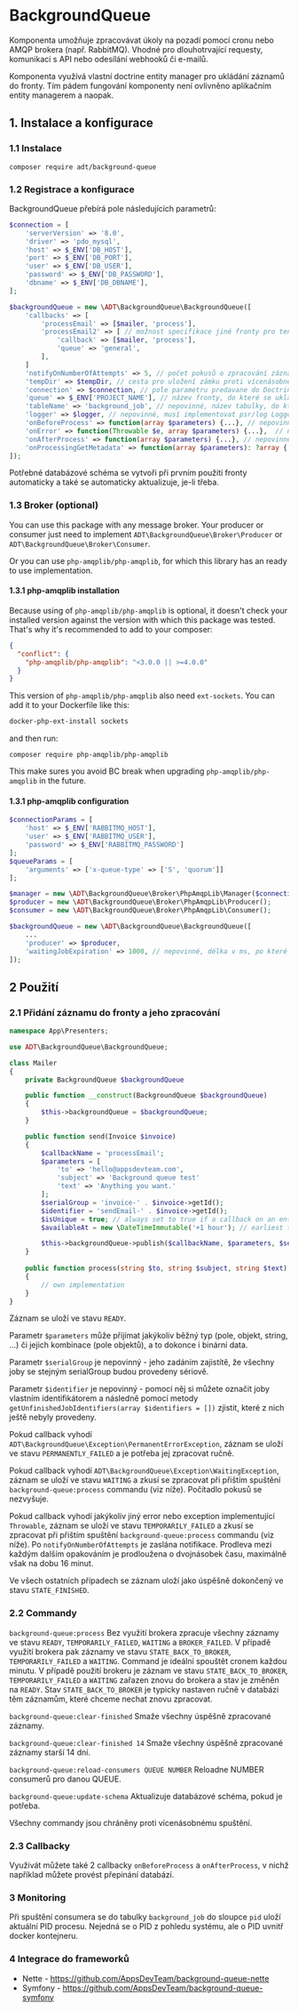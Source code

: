 # BackgroundQueue

Komponenta umožňuje zpracovávat úkoly na pozadí pomocí cronu nebo AMQP brokera (např. RabbitMQ). Vhodné pro dlouhotrvající requesty, komunikaci s API nebo odesílání webhooků či e-mailů.

Komponenta využívá vlastní doctrine entity manager pro ukládání záznamů do fronty. Tím pádem fungování komponenty není ovlivněno aplikačním entity managerem a naopak.

## 1. Instalace a konfigurace

### 1.1 Instalace

```
composer require adt/background-queue
```

### 1.2 Registrace a konfigurace

BackgroundQueue přebírá pole následujících parametrů:

```php
$connection = [
	'serverVersion' => '8.0',
	'driver' => 'pdo_mysql',
	'host' => $_ENV['DB_HOST'],
	'port' => $_ENV['DB_PORT'],
	'user' => $_ENV['DB_USER'],
	'password' => $_ENV['DB_PASSWORD'],
	'dbname' => $_ENV['DB_DBNAME'],
];

$backgroundQueue = new \ADT\BackgroundQueue\BackgroundQueue([
	'callbacks' => [
		'processEmail' => [$mailer, 'process'],
		'processEmail2' => [ // možnost specifikace jiné fronty pro tento callback
			'callback' => [$mailer, 'process'],
			'queue' => 'general',
		],
	]
	'notifyOnNumberOfAttempts' => 5, // počet pokusů o zpracování záznamu před zalogováním
	'tempDir' => $tempDir, // cesta pro uložení zámku proti vícenásobnému spuštění commandu
	'connection' => $connection, // pole parametru predavane do Doctrine\Dbal\Connection nebo DSN
	'queue' => $_ENV['PROJECT_NAME'], // název fronty, do které se ukládají a ze které se vybírají záznamy
	'tableName' => 'background_job', // nepovinné, název tabulky, do které se budou ukládat jednotlivé joby
	'logger' => $logger, // nepovinné, musí implementovat psr/log LoggerInterface
	'onBeforeProcess' => function(array $parameters) {...}, // nepovinné
	'onError' => function(Throwable $e, array $parameters) {...},  // nepovinné
	'onAfterProcess' => function(array $parameters) {...}, // nepovinné
	'onProcessingGetMetadata' => function(array $parameters): ?array {...}, // nepovinné
]);
```

Potřebné databázové schéma se vytvoři při prvním použití fronty automaticky a také se automaticky aktualizuje, je-li třeba.

### 1.3 Broker (optional)

You can use this package with any message broker. Your producer or consumer just need to implement `ADT\BackgroundQueue\Broker\Producer` or `ADT\BackgroundQueue\Broker\Consumer`. 

Or you can use `php-amqplib/php-amqplib`, for which this library has an ready to use implementation.

#### 1.3.1 php-amqplib installation

Because using of `php-amqplib/php-amqplib` is optional, it doesn't check your installed version against the version with which this package was tested. That's why it's recommended to add to your composer:

```json
{
  "conflict": {
    "php-amqplib/php-amqplib": "<3.0.0 || >=4.0.0"
  }
}
```

This version of `php-amqplib/php-amqplib` also need `ext-sockets`. You can add it to your Dockerfile like this:

```Dockerfile
docker-php-ext-install sockets
```

and then run:

```
composer require php-amqplib/php-amqplib
```

This make sures you avoid BC break when upgrading `php-amqplib/php-amqplib` in the future.


#### 1.3.1 php-amqplib configuration

```php
$connectionParams = [
    'host' => $_ENV['RABBITMQ_HOST'],
    'user' => $_ENV['RABBITMQ_USER'],
    'password' => $_ENV['RABBITMQ_PASSWORD']
];
$queueParams = [
    'arguments' => ['x-queue-type' => ['S', 'quorum']]
];

$manager = new \ADT\BackgroundQueue\Broker\PhpAmqpLib\Manager($connectionParams, $queueParams);
$producer = new \ADT\BackgroundQueue\Broker\PhpAmqpLib\Producer();
$consumer = new \ADT\BackgroundQueue\Broker\PhpAmqpLib\Consumer();

$backgroundQueue = new \ADT\BackgroundQueue\BackgroundQueue([
	...
	'producer' => $producer,
	'waitingJobExpiration' => 1000, // nepovinné, délka v ms, po které se job pokusí znovu provést, když čeká na dokončení předchozího
]);
```


## 2 Použití

### 2.1 Přidání záznamu do fronty a jeho zpracování

```php
namespace App\Presenters;

use ADT\BackgroundQueue\BackgroundQueue;

class Mailer
{
    private BackgroundQueue $backgroundQueue

    public function __construct(BackgroundQueue $backgroundQueue)
    {
        $this->backgroundQueue = $backgroundQueue;
    }

	public function send(Invoice $invoice) 
	{
		$callbackName = 'processEmail';
		$parameters = [
			'to' => 'hello@appsdevteam.com',
			'subject' => 'Background queue test'
			'text' => 'Anything you want.'
		];
		$serialGroup = 'invoice-' . $invoice->getId();
		$identifier = 'sendEmail-' . $invoice->getId();
		$isUnique = true; // always set to true if a callback on an entity should be performed only once, regardless of how it can happen that it is added to your queue twice
		$availableAt = new \DateTimeImmutable('+1 hour'); // earliest time when the record should be processed

		$this->backgroundQueue->publish($callbackName, $parameters, $serialGroup, $identifier, $isUnique, $availableAt);
	}
	
	public function process(string $to, string $subject, string $text) 
	{
	    // own implementation
	}
}
```

Záznam se uloží ve stavu `READY`.

Parametr `$parameters` může přijímat jakýkoliv běžný typ (pole, objekt, string, ...) či jejich kombinace (pole objektů), a to dokonce i binární data.

Parametr `$serialGroup` je nepovinný - jeho zadáním zajistítě, že všechny joby se stejným serialGroup budou provedeny sériově.

Parametr `$identifier` je nepovinný - pomocí něj si můžete označit joby vlastním identifikátorem a následně pomocí metody `getUnfinishedJobIdentifiers(array $identifiers = [])` zjistit, které z nich ještě nebyly provedeny.

Pokud callback vyhodí `ADT\BackgroundQueue\Exception\PermanentErrorException`, záznam se uloží ve stavu `PERMANENTLY_FAILED` a je potřeba jej zpracovat ručně.

Pokud callback vyhodí `ADT\BackgroundQueue\Exception\WaitingException`, záznam se uloží ve stavu `WAITING` a zkusí se zpracovat při přištím spuštění `background-queue:process` commandu (viz níže). Počítadlo pokusů se nezvyšuje.

Pokud callback vyhodí jakýkoliv jiný error nebo exception implementující `Throwable`, záznam se uloží ve stavu `TEMPORARILY_FAILED` a zkusí se zpracovat při přištím spuštění `background-queue:process` commandu (viz níže). Po `notifyOnNumberOfAttempts` je zaslána notifikace. Prodleva mezi každým dalším opakováním je prodloužena o dvojnásobek času, maximálně však na dobu 16 minut.

Ve všech ostatních případech se záznam uloží jako úspěšně dokončený ve stavu `STATE_FINISHED`.

### 2.2 Commandy

`background-queue:process` Bez využití brokera zpracuje všechny záznamy ve stavu `READY`, `TEMPORARILY_FAILED`, `WAITING` a `BROKER_FAILED`. V případě využití brokera pak záznamy ve stavu `STATE_BACK_TO_BROKER`, `TEMPORARILY_FAILED` a `WAITING`. Command je ideální spouštět cronem každou minutu. V případě použití brokeru je záznam ve stavu `STATE_BACK_TO_BROKER`, `TEMPORARILY_FAILED` a `WAITING` zařazen znovu do brokera a stav je změněn na `READY`. Stav `STATE_BACK_TO_BROKER` je typicky nastaven ručně v databázi těm záznamům, které chceme nechat znovu zpracovat.

`background-queue:clear-finished` Smaže všechny úspěšně zpracované záznamy.

`background-queue:clear-finished 14` Smaže všechny úspěšně zpracované záznamy starší 14 dní.

`background-queue:reload-consumers QUEUE NUMBER` Reloadne NUMBER consumerů pro danou QUEUE.

`background-queue:update-schema` Aktualizuje databázové schéma, pokud je potřeba.

Všechny commandy jsou chráněny proti vícenásobnému spuštění.

### 2.3 Callbacky

Využivát můžete také 2 callbacky `onBeforeProcess` a `onAfterProcess`, v nichž například můžete provést přepinání databází.

### 3 Monitoring

Při spuštění consumera se do tabulky `background_job` do sloupce `pid` uloží aktuální PID procesu. Nejedná se o PID z pohledu systému, ale o PID uvnitř docker kontejneru.

### 4 Integrace do frameworků

- Nette - https://github.com/AppsDevTeam/background-queue-nette
- Symfony - https://github.com/AppsDevTeam/background-queue-symfony
